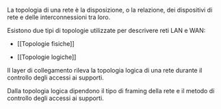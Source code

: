 
La topologia di una rete è la disposizione, o la relazione, dei dispositivi di rete e delle interconnessioni tra loro.

Esistono due tipi di topologie utilizzate per descrivere reti LAN e WAN:

- [[Topologie fisiche]]

- [[Topologie logiche]]

Il layer di collegamento rileva la topologia logica di una rete durante il controllo degli accessi ai supporti. 

Dalla topologia logica dipendono il tipo di framing della rete e il metodo di controllo degli accessi ai supporti.




